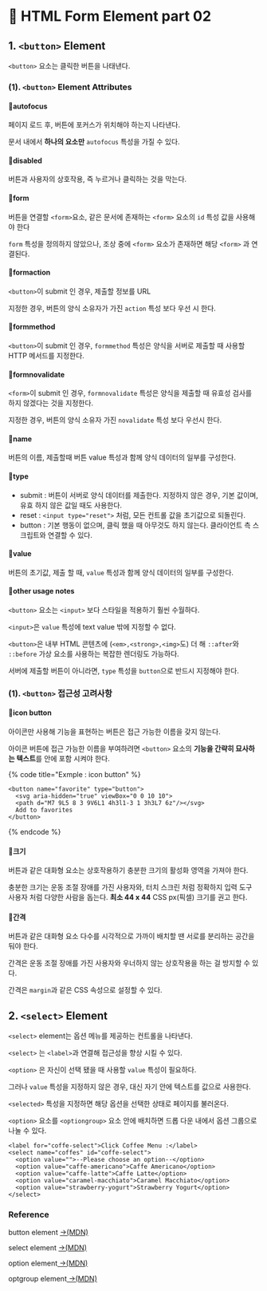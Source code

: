 # 📄 HTML Form Element part 02

## 1. `<button>` Element

`<button>` 요소는 클릭한 버튼을 나태낸다.

### \(1\). `<button>` Element Attributes

#### 📝**autofocus**

페이지 로드 후, 버튼에 포커스가 위치해야 하는지 나타낸다.

문서 내에서 **하나의 요소만** `autofocus` 특성을 가질 수 있다.

#### 📝**disabled**

버튼과 사용자의 상호작용, 즉 누르거나 클릭하는 것을 막는다.

#### 📝**form**

버튼을 연결할 `<form>`요소, 같은 문서에 존재하는 `<form>` 요소의 `id` 특성 값을 사용해야 한다

`form` 특성을 정의하지 않았으나, 조상 중에 `<form>` 요소가 존재하면 해당 `<form>` 과 연결된다.

#### 📝**formaction**

`<button>`이 submit 인 경우, 제출할 정보를 URL

지정한 경우, 버튼의 양식 소유자가 가진 `action` 특성 보다 우선 시 한다.

#### 📝**formmethod**

`<button>`이 submit 인 경우, `formmethod` 특성은 양식을 서버로 제출할 때 사용할 HTTP 메서드를 지정한다.

#### 📝**formnovalidate**

`<form>`이 submit 인 경우, `formnovalidate` 특성은 양식을 제출할 때 유효성 검사를 하지 않겠다는 것을 지정한다.

지정한 경우, 버튼의 양식 소유자 가진 `novalidate` 특성 보다 우선시 한다.

#### 📝**name**

버튼의 이름, 제출할때 버튼 value 특성과 함께 양식 데이터의 일부를 구성한다.

#### 📝**type**

* submit : 버튼이 서버로 양식 데이터를 제출한다. 지정하지 않은 경우, 기본 값이며, 유효 하지 않은 값일 때도 사용한다.
* reset : `<input type="reset">` 처럼, 모든 컨트롤 값을 초기값으로 되돌린다.
* button : 기본 행동이 없으며, 클릭 했을 때 아무것도 하지 않는다. 클라이언트 측 스크립트와 연결할 수 있다.

#### 📝**value**

버튼의 초기값, 제출 할 때, `value` 특성과 함께 양식 데이터의 일부를 구성한다.

#### 📝o**ther usage notes**

`<button>` 요소는 `<input>` 보다 스타일을 적용하기 훨씬 수월하다.

`<input>`은 `value` 특성에 text value 밖에 지정할 수 없다.

`<button>`은 내부 HTML 콘텐츠에 \(`<em>,<strong>,<img>`도\) 더 해 `::after`와 `::before` 가상 요소를 사용하는 복잡한 렌더링도 가능하다.

서버에 제출할 버튼이 아니라면, `type` 특성을 `button`으로 반드시 지정해야 한다.

### \(1\). `<button>` 접근성 고려사항

#### 📝**icon button**

아이콘만 사용해 기능을 표현하는 버튼은 접근 가능한 이름을 갖지 않는다.

아이콘 버튼에 접근 가능한 이름을 부여하려면 `<button>` 요소의 **기능을 간략히 묘사하는 텍스트**를 안에 포함 시켜야 한다.

{% code title="Exmple : icon button" %}
```markup
<button name="favorite" type="button">
  <svg aria-hidden="true" viewBox="0 0 10 10">
  <path d="M7 9L5 8 3 9V6L1 4h3l1-3 1 3h3L7 6z"/></svg>
  Add to favorites
</button>
```
{% endcode %}

#### 📝**크기**

버튼과 같은 대화형 요소는 상호작용하기 충분한 크기의 활성화 영역을 가져야 한다.

충분한 크기는 운동 조절 장애를 가진 사용자와, 터치 스크린 처럼 정확하지 입력 도구 사용자 처럼 다양한 사람을 돕는다. **최소 44 x 44** CSS px\(픽셀\) 크기를 권고 한다.

#### 📝**간격**

버튼과 같은 대화형 요소 다수를 시각적으로 가까이 배치할 땐 서로를 분리하는 공간을 둬야 한다.

간격은 운동 조절 장애를 가진 사용자와 우너하지 않는 상호작용을 하는 걸 방지할 수 있다.

간격은 `margin`과 같은 CSS 속성으로 설정할 수 있다.

## 2. `<select>` Element

`<select>` element는 옵션 메뉴를 제공하는 컨트롤을 나타낸다.

`<select>` 는 `<label>`과 연결해 접근성을 향상 시킬 수 있다.

`<option>` 은 자신이 선택 됐을 때 사용할 `value` 특성이 필요하다.

그러나 `value` 특성을 지정하지 않은 경우, 대신 자기 안에 텍스트를 값으로 사용한다.

`<selected>` 특성을 지정하면 해당 옵션을 선택한 상태로 페이지를 불러온다.

`<option>` 요소를 `<optiongroup>` 요소 안에 배치하면 드롭 다운 내에서 옵션 그룹으로 나눌 수 있다.



```markup
<label for="coffe-select">Click Coffee Menu :</label>
<select name="coffes" id="coffe-select">
  <option value="">--Please choose an option--</option>
  <option value="caffe-americano">Caffe Americano</option>
  <option value="caffe-latte">Caffe Latte</option>
  <option value="caramel-macchiato">Caramel Macchiato</option>
  <option value="strawberry-yogurt">Strawberry Yogurt</option>
</select>
```

### Reference  <a id="reference"></a>

button element [→\(MDN\)](https://developer.mozilla.org/ko/docs/Web/HTML/Element/button)

select  element [→\(MDN\)](https://developer.mozilla.org/ko/docs/Web/HTML/Element/select)

option  element[ →\(MDN\)](https://developer.mozilla.org/ko/docs/Web/HTML/Element/option)

optgroup  element[ →\(MDN\)﻿](https://developer.mozilla.org/ko/docs/Web/HTML/Element/optgroup)

####  <a id="reference"></a>

### 

